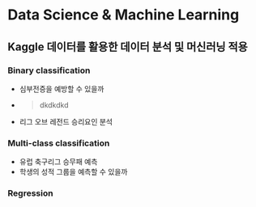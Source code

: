 # Data Science & Machine Learning
## Kaggle 데이터를 활용한 데이터 분석 및 머신러닝 적용
### Binary classification
- 심부전증을 예방할 수 있을까
- >dkdkdkd
- 리그 오브 레전드 승리요인 분석
### Multi-class classification
- 유럽 축구리그 승무패 예측
- 학생의 성적 그룹을 예측할 수 있을까
### Regression
